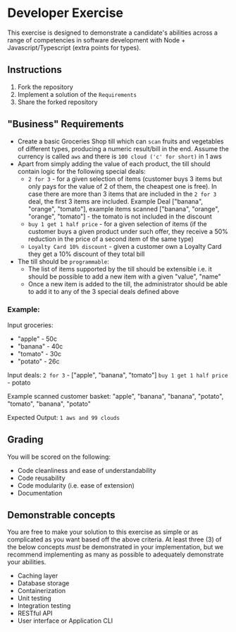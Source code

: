# Developer Exercise

This exercise is designed to demonstrate a candidate's abilities across a range of competencies in software development with Node + Javascript/Typescript (extra points for types).

## Instructions

1. Fork the repository
2. Implement a solution of the `Requirements`
3. Share the forked repository

## "Business" Requirements

- Create a basic Groceries Shop till which can `scan` fruits and vegetables of different types, producing a numeric result/bill in the end. Assume the currency is called `aws` and there is `100 cloud ('c' for short)` in 1 aws
- Apart from simply adding the value of each product, the till should contain logic for the following special deals:
  - `2 for 3` - for a given selection of items (customer buys 3 items but only pays for the value of 2 of them, the cheapest one is free). In case there are more than 3 items that are included in the `2 for 3` deal, the first 3 items are included.
    Example Deal ["banana", "orange", "tomato"], example items scanned ["banana", "orange", "orange", "tomato"] - the tomato is not included in the discount
  - `buy 1 get 1 half price` - for a given selection of items (if the customer buys a given product under such offer, they receive a 50% reduction in the price of a second item of the same type)
  - `Loyalty Card 10% discount` - given a customer own a Loyalty Card they get a 10% discount of they total bill
- The till should be `programmable`:
  - The list of items supported by the till should be extensible i.e. it should be possible to add a new item with a given "value", "name"
  - Once a new item is added to the till, the administrator should be able to add it to any of the 3 special deals defined above

### Example:

Input groceries:

- "apple" - 50c
- "banana" - 40c
- "tomato" - 30c
- "potato" - 26c

Input deals:
`2 for 3` - ["apple", "banana", "tomato"]
`buy 1 get 1 half price` - potato

Example scanned customer basket: "apple", "banana", "banana", "potato", "tomato", "banana", "potato"

Expected Output: `1 aws and 99 clouds`

## Grading

You will be scored on the following:

- Code cleanliness and ease of understandability
- Code reusability
- Code modularity (i.e. ease of extension)
- Documentation

## Demonstrable concepts

You are free to make your solution to this exercise as simple or as complicated as you want based off the above criteria. At least three (3) of the below concepts _must_ be demonstrated in your implementation, but we recommend implementing as many as possible to adequately demonstrate your abilities.

- Caching layer
- Database storage
- Containerization
- Unit testing
- Integration testing
- RESTful API
- User interface or Application CLI
